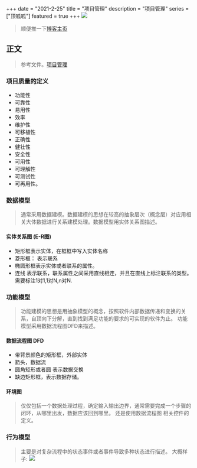 +++
date = "2021-2-25"
title = "项目管理"
description = "项目管理"
series = ["顶呱呱"]
featured = true
+++
![](https://gitee.com/lalalaxiaowifi/pictures/raw/master/image/%E6%97%A5%E5%B8%B8%E6%90%AC%E7%A0%96%E5%A4%B4.png)
> 顺便推一下[博客主页](http://lalalaxiaowifi.gitee.io/pictures/) 
## 正文
> 参考文件。[项目管理](https://gitee.com/lalalaxiaowifi/pictures/blob/ebooks/eBooks/%E9%A1%B9%E7%9B%AE%E7%AE%A1%E7%90%86/%E9%A1%B9%E7%9B%AE%E7%AE%A1%E7%90%86-%E9%9C%80%E6%B1%82%E5%88%86%E6%9E%90%2004.pptx) 

### 项目质量的定义
* 功能性
* 可靠性
* 易用性
* 效率
* 维护性
* 可移植性
* 正确性
* 健壮性
* 安全性
* 可用性
* 可理解性
* 可测试性
* 可再用性。
### 数据模型
> 通常采用数据建模。数据建模的思想在较高的抽象层次（概念层）对应用相关大体数据进行关系建模处理。数据模型用实体关系图描述。
#### 实体关系图 (E-R图)
* 矩形框表示实体，在框框中写入实体名称
* 菱形框： 表示联系
* 椭圆形框表示实体或者联系的属性。
* 连线 表示联系，联系属性之间采用直线相连，并且在直线上标注联系的类型。需要标注1对1,1对N,n对N.

### 功能模型
> 功能建模的思想是用抽象模型的概念，按照软件内部数据传递和变换的关系，自顶向下分解，直到找到满足功能的要求的可实现的软件为止。
> 功能模型采用数据流程图DFD来描述。
#### 数据流程图 DFD
* 带背景颜色的矩形框，外部实体
* 箭头，数据流
* 圆角矩形或者圆 表示数据交换
* 缺边矩形框，表示数据存储。
#### 环境图
> 仅仅包括一个数据处理过程，确定输入输出边界，通常需要完成一个步骤的闭环，从哪里出发，数据应该回到哪里。
> 还是使用数据流程图 相关控件的定义。
### 行为模型
> 主要是对复杂流程中的状态事件或者事件导致多种状态进行描述。
大概样子:
 ![](https://gitee.com/lalalaxiaowifi/pictures/raw/master/%20image/20210225135010.png)




  